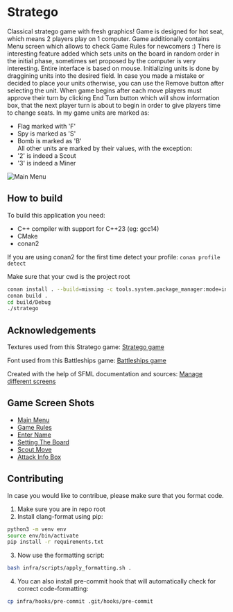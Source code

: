 # Stratego
Classical stratego game with fresh graphics! Game is designed for hot seat, which means 2 players play on 1 computer. Game additionally contains Menu screen which allows to check Game Rules for newcomers :)
There is interesting feature added which sets units on the board in random order in the initial phase, sometimes set proposed by the computer is very interesting. 
Entire interface is based on mouse. Initializing units is done by draggining units into the desired field. 
In case you made a mistake or decided to place your units otherwise, you can use the Remove button after selecting the unit.
When game begins after each move players must approve their turn by clicking End Turn button which will show information box,
that the next player turn is about to begin in order to give players time to change seats.
In my game units are marked as:
 - Flag marked with 'F'
 - Spy is marked as 'S' 
 - Bomb is marked as 'B' \
 All other units are marked by their values, with the exception:
 - '2' is indeed a Scout
 - '3' is indeed a Miner

![Main Menu](https://user-images.githubusercontent.com/62173407/85401749-d268f780-b55a-11ea-9728-bb8ce322a3a0.png?raw=true)

## How to build
To build this application you need:
- C++ compiler with support for C++23 (eg: gcc14)
- CMake
- conan2

If you are using conan2 for the first time detect your profile:
`conan profile detect`

Make sure that your cwd is the project root
```bash
conan install . --build=missing -c tools.system.package_manager:mode=install -c tools.system.package_manager:sudo=True
conan build .
cd build/Debug
./stratego
```


## Acknowledgements
Textures used from this Stratego game:
[Stratego game](https://github.com/nuttywhal/stratego)

Font used from this Battleships game:
[Battleships game](https://github.com/xAdam99/Battleships)

Created with the help of SFML documentation and sources:
[Manage different screens](https://github.com/SFML/SFML/wiki/Tutorial:-Manage-different-Screens)

## Game Screen Shots

- [Main Menu](https://user-images.githubusercontent.com/62173407/85401749-d268f780-b55a-11ea-9728-bb8ce322a3a0.png)
- [Game Rules](https://user-images.githubusercontent.com/62173407/85401823-f4fb1080-b55a-11ea-9339-8af72ac1c9f5.png)
- [Enter Name](https://user-images.githubusercontent.com/62173407/85401858-05ab8680-b55b-11ea-9fc0-2aa28085f6a3.png)
- [Setting The Board](https://user-images.githubusercontent.com/62173407/85401972-2f64ad80-b55b-11ea-81bb-2f78c8d047ed.png)
- [Scout Move](https://user-images.githubusercontent.com/62173407/85402027-44d9d780-b55b-11ea-9de2-3ff096b19e8b.png)
- [Attack Info Box](https://user-images.githubusercontent.com/62173407/85402062-5622e400-b55b-11ea-9d96-9cd896a91d29.png)


## Contributing
In case you would like to contribue, please make sure that you format code.

1. Make sure you are in repo root
2. Install clang-format using pip:
```bash
python3 -m venv env
source env/bin/activate
pip install -r requirements.txt
```

3. Now use the formatting script:
```bash
bash infra/scripts/apply_formatting.sh .
```

4. You can also install pre-commit hook that will automatically check for correct code-formatting:
```bash
cp infra/hooks/pre-commit .git/hooks/pre-commit
```
